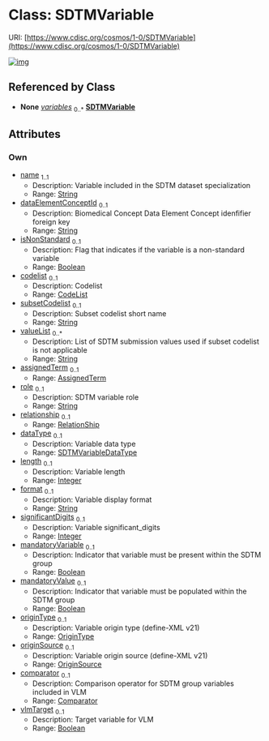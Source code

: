 
# Class: SDTMVariable




URI: [https://www.cdisc.org/cosmos/1-0/SDTMVariable](https://www.cdisc.org/cosmos/1-0/SDTMVariable)


[![img](https://yuml.me/diagram/nofunky;dir:TB/class/[RelationShip]<relationship%200..1-++[SDTMVariable&#124;name:string;dataElementConceptId:string%20%3F;isNonStandard:boolean%20%3F;subsetCodelist:string%20%3F;valueList:string%20*;role:string%20%3F;dataType:SDTMVariableDataType%20%3F;length:integer%20%3F;format:string%20%3F;significantDigits:integer%20%3F;mandatoryVariable:boolean%20%3F;mandatoryValue:boolean%20%3F;originType:OriginType%20%3F;originSource:OriginSource%20%3F;comparator:Comparator%20%3F;vlmTarget:boolean%20%3F],[AssignedTerm]<assignedTerm%200..1-++[SDTMVariable],[CodeList]<codelist%200..1-++[SDTMVariable],[SDTMGroup]++-%20variables%200..*>[SDTMVariable],[SDTMGroup],[RelationShip],[CodeList],[AssignedTerm])](https://yuml.me/diagram/nofunky;dir:TB/class/[RelationShip]<relationship%200..1-++[SDTMVariable&#124;name:string;dataElementConceptId:string%20%3F;isNonStandard:boolean%20%3F;subsetCodelist:string%20%3F;valueList:string%20*;role:string%20%3F;dataType:SDTMVariableDataType%20%3F;length:integer%20%3F;format:string%20%3F;significantDigits:integer%20%3F;mandatoryVariable:boolean%20%3F;mandatoryValue:boolean%20%3F;originType:OriginType%20%3F;originSource:OriginSource%20%3F;comparator:Comparator%20%3F;vlmTarget:boolean%20%3F],[AssignedTerm]<assignedTerm%200..1-++[SDTMVariable],[CodeList]<codelist%200..1-++[SDTMVariable],[SDTMGroup]++-%20variables%200..*>[SDTMVariable],[SDTMGroup],[RelationShip],[CodeList],[AssignedTerm])

## Referenced by Class

 *  **None** *[variables](variables.md)*  <sub>0..\*</sub>  **[SDTMVariable](SDTMVariable.md)**

## Attributes


### Own

 * [name](name.md)  <sub>1..1</sub>
     * Description: Variable included in the SDTM dataset specialization
     * Range: [String](types/String.md)
 * [dataElementConceptId](dataElementConceptId.md)  <sub>0..1</sub>
     * Description: Biomedical Concept Data Element Concept idenfifier foreign key
     * Range: [String](types/String.md)
 * [isNonStandard](isNonStandard.md)  <sub>0..1</sub>
     * Description: Flag that indicates if the variable is a non-standard variable
     * Range: [Boolean](types/Boolean.md)
 * [codelist](codelist.md)  <sub>0..1</sub>
     * Description: Codelist
     * Range: [CodeList](CodeList.md)
 * [subsetCodelist](subsetCodelist.md)  <sub>0..1</sub>
     * Description: Subset codelist short name
     * Range: [String](types/String.md)
 * [valueList](valueList.md)  <sub>0..\*</sub>
     * Description: List of SDTM submission values used if subset codelist is not applicable
     * Range: [String](types/String.md)
 * [assignedTerm](assignedTerm.md)  <sub>0..1</sub>
     * Range: [AssignedTerm](AssignedTerm.md)
 * [role](role.md)  <sub>0..1</sub>
     * Description: SDTM variable role
     * Range: [String](types/String.md)
 * [relationship](relationship.md)  <sub>0..1</sub>
     * Range: [RelationShip](RelationShip.md)
 * [dataType](dataType.md)  <sub>0..1</sub>
     * Description: Variable data type
     * Range: [SDTMVariableDataType](SDTMVariableDataType.md)
 * [length](length.md)  <sub>0..1</sub>
     * Description: Variable length
     * Range: [Integer](types/Integer.md)
 * [format](format.md)  <sub>0..1</sub>
     * Description: Variable display format
     * Range: [String](types/String.md)
 * [significantDigits](significantDigits.md)  <sub>0..1</sub>
     * Description: Variable significant_digits
     * Range: [Integer](types/Integer.md)
 * [mandatoryVariable](mandatoryVariable.md)  <sub>0..1</sub>
     * Description: Indicator that variable must be present within the SDTM group
     * Range: [Boolean](types/Boolean.md)
 * [mandatoryValue](mandatoryValue.md)  <sub>0..1</sub>
     * Description: Indicator that variable must be populated within the SDTM group
     * Range: [Boolean](types/Boolean.md)
 * [originType](originType.md)  <sub>0..1</sub>
     * Description: Variable origin type (define-XML v21)
     * Range: [OriginType](OriginType.md)
 * [originSource](originSource.md)  <sub>0..1</sub>
     * Description: Variable origin source (define-XML v21)
     * Range: [OriginSource](OriginSource.md)
 * [comparator](comparator.md)  <sub>0..1</sub>
     * Description: Comparison operator for SDTM group variables included in VLM
     * Range: [Comparator](Comparator.md)
 * [vlmTarget](vlmTarget.md)  <sub>0..1</sub>
     * Description: Target variable for VLM
     * Range: [Boolean](types/Boolean.md)
